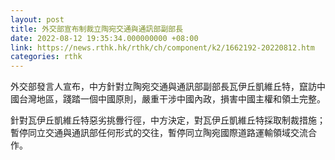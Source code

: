 ```yaml
---
layout: post
title: 外交部宣布制裁立陶宛交通與通訊部副部長
date: 2022-08-12 19:35:34.000000000 +08:00
link: https://news.rthk.hk/rthk/ch/component/k2/1662192-20220812.htm
categories: rthk
---
```


外交部發言人宣布，中方針對立陶宛交通與通訊部副部長瓦伊丘凱維丘特，竄訪中國台灣地區，踐踏一個中國原則，嚴重干涉中國內政，損害中國主權和領土完整。

針對瓦伊丘凱維丘特惡劣挑釁行徑，中方決定，對瓦伊丘凱維丘特採取制裁措施；暫停同立交通與通訊部任何形式的交往，暫停同立陶宛國際道路運輸領域交流合作。
